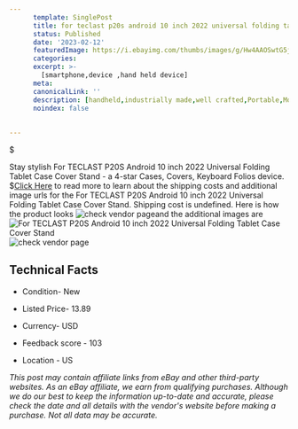 ```yaml
---
      template: SinglePost
      title: for teclast p20s android 10 inch 2022 universal folding tablet case cover stand
      status: Published
      date: '2023-02-12'
      featuredImage: https://i.ebayimg.com/thumbs/images/g/Hw4AAOSwtG5jwgaB/s-l225.jpg
      categories: 
      excerpt: >-
        [smartphone,device ,hand held device]
      meta:
      canonicalLink: ''
      description: [handheld,industrially made,well crafted,Portable,Mobile,Compact,Convenient,Lightweight,Maneuverable,Man-portable,Miniature,Carriable,Hand-held,Light,Holdable,Transportable,Mobile device,Pocket-sized,On-the-go,Wireless,Cordless,Compact size,Convenient size, smartphone,device ,hand held device]
      noindex: false
      
        
---
```

$

Stay stylish For TECLAST P20S Android 10 inch 2022 Universal Folding Tablet Case Cover Stand - a 4-star Cases, Covers, Keyboard Folios device.
$[Click Here](https://www.ebay.com/itm/364056552206?hash=item54c376230e%3Ag%3AHw4AAOSwtG5jwgaB&mkevt=1&mkcid=1&mkrid=711-53200-19255-0&campid=%253CePNCampaignId%253E&customid=%253CreferenceId%253E&toolid=10049) to read more to learn about the shipping costs and additional image urls for the For TECLAST P20S Android 10 inch 2022 Universal Folding Tablet Case Cover Stand. Shipping cost is undefined. Here is how the product looks ![check vendor page](https://i.ebayimg.com/thumbs/images/g/Hw4AAOSwtG5jwgaB/s-l225.jpg)and the additional images are![For TECLAST P20S Android 10 inch 2022 Universal Folding Tablet Case Cover Stand](https://i.ebayimg.com/images/g/Hw4AAOSwtG5jwgaB/s-l1200.jpg)![check vendor page](https://origin-galleryplus.ebayimg.com/ws/web/364056552206_2_0_1/225x225.jpg,https://origin-galleryplus.ebayimg.com/ws/web/364056552206_3_0_1/225x225.jpg,https://origin-galleryplus.ebayimg.com/ws/web/364056552206_4_0_1/225x225.jpg,https://origin-galleryplus.ebayimg.com/ws/web/364056552206_5_0_1/225x225.jpg,https://origin-galleryplus.ebayimg.com/ws/web/364056552206_6_0_1/225x225.jpg,https://origin-galleryplus.ebayimg.com/ws/web/364056552206_7_0_1/225x225.jpg,https://origin-galleryplus.ebayimg.com/ws/web/364056552206_8_0_1/225x225.jpg,https://origin-galleryplus.ebayimg.com/ws/web/364056552206_9_0_1/225x225.jpg,https://origin-galleryplus.ebayimg.com/ws/web/364056552206_10_0_1/225x225.jpg,https://origin-galleryplus.ebayimg.com/ws/web/364056552206_11_0_1/225x225.jpg)



 ## Technical Facts 



     
      

 - Condition- New 


      

 - Listed Price- 13.89 


      

 - Currency- USD 


      

 - Feedback score - 103 


      

 - Location - US 


      
      

 *_This post may contain affiliate links from eBay and other third-party websites. As an eBay affiliate, we earn from qualifying purchases. Although we do our best to keep the information up-to-date and accurate, please check the date and all details with the vendor's website before making a purchase. Not all data may be accurate._*






